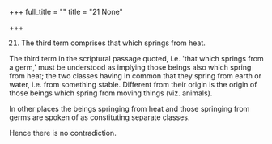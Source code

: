 +++
full_title = ""
title = "21 None"

+++


21. The third term comprises that which springs from heat.

The third term in the scriptural passage quoted, i.e. 'that which springs from a germ,' must be understood as implying those beings also which spring from heat; the two classes having in common that they spring from earth or water, i.e. from something stable. Different from their origin is the origin of those beings which spring from moving things (viz. animals).

In other places the beings springing from heat and those springing from germs are spoken of as constituting separate classes.

Hence there is no contradiction.

